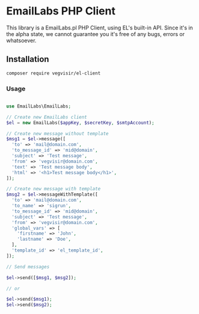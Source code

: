 # EmailLabs PHP Client

This library is a EmailLabs.pl PHP Client, using EL's built-in API. Since it's in the alpha state, we cannot guarantee you it's free of any bugs, errors or whatsoever.

## Installation

```bash
composer require vegvisir/el-client
```

### Usage

```php

use EmailLabs\EmailLabs;

// Create new EmailLabs client
$el = new EmailLabs($appKey, $secretKey, $smtpAccount);

// Create new message without template
$msg1 = $el->message([
  'to' => 'mail@domain.com',
  'to_message_id' => 'mid@domain',
  'subject' => 'Test message',
  'from' => 'vegvisir@domain.com',
  'text' => 'Test message body',
  'html' => '<h1>Test message body</h1>',
]);

// Create new message with template
$msg2 = $el->messageWithTemplate([
  'to' => 'mail@domain.com',
  'to_name' => 'sigrun',
  'to_message_id' => 'mid@domain',
  'subject' => 'Test message',
  'from' => 'vegvisir@domain.com',
  'global_vars' => [
    'firstname' => 'John',
    'lastname' => 'Doe',
  ],
  'template_id' => 'el_template_id',
]);

// Send messages

$el->send([$msg1, $msg2]);

// or

$el->send($msg1);
$el->send($msg2);
```
